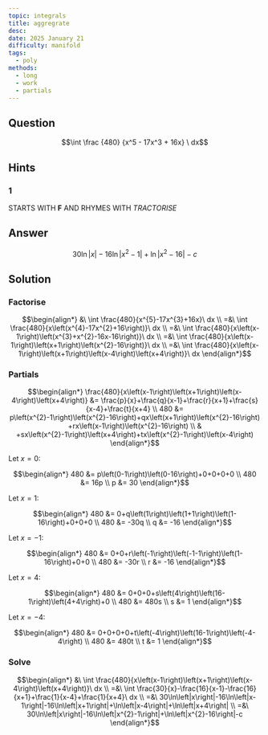 ```yaml
---
topic: integrals
title: aggregrate
desc: 
date: 2025 January 21
difficulty: manifold
tags:
  - poly
methods:
  - long
  - work
  - partials
---
```



## Question
```math
\int
  \frac
    {480}
    {x^5 - 17x^3 + 16x}
\ dx
```


## Hints

### 1
STARTS WITH <strong>F</strong> AND RHYMES WITH *TRACTORISE*


## Answer
```math
30\ln\left|x\right|-16\ln\left|x^{2}-1\right|+\ln\left|x^{2}-16\right|-c
```


## Solution

### Factorise
```math
\begin{align*}
  &\ \int \frac{480}{x^{5}-17x^{3}+16x}\ dx
  \\ =&\ \int \frac{480}{x\left(x^{4}-17x^{2}+16\right)}\ dx
  \\ =&\ \int \frac{480}{x\left(x-1\right)\left(x^{3}+x^{2}-16x-16\right)}\ dx
  \\ =&\ \int \frac{480}{x\left(x-1\right)\left(x+1\right)\left(x^{2}-16\right)}\ dx
  \\ =&\ \int \frac{480}{x\left(x-1\right)\left(x+1\right)\left(x-4\right)\left(x+4\right)}\ dx
\end{align*}
```

### Partials
```math
\begin{align*}
  \frac{480}{x\left(x-1\right)\left(x+1\right)\left(x-4\right)\left(x+4\right)} &= \frac{p}{x}+\frac{q}{x-1}+\frac{r}{x+1}+\frac{s}{x-4}+\frac{t}{x+4}
  \\ 480 &= p\left(x^{2}-1\right)\left(x^{2}-16\right)+qx\left(x+1\right)\left(x^{2}-16\right)+rx\left(x-1\right)\left(x^{2}-16\right)
    \\ & +sx\left(x^{2}-1\right)\left(x+4\right)+tx\left(x^{2}-1\right)\left(x-4\right)
\end{align*}
```

Let $x = 0$:

```math
\begin{align*}
  480 &= p\left(0-1\right)\left(0-16\right)+0+0+0+0
  \\ 480 &= 16p
  \\ p &= 30
\end{align*}
```

Let $x = 1$:

```math
\begin{align*}
  480 &= 0+q\left(1\right)\left(1+1\right)\left(1-16\right)+0+0+0
  \\ 480 &= -30q
  \\ q &= -16
\end{align*}
```

Let $x = -1$:

```math
\begin{align*}
  480 &= 0+0+r\left(-1\right)\left(-1-1\right)\left(1-16\right)+0+0
  \\ 480 &= -30r
  \\ r &= -16
\end{align*}
```

Let $x = 4$:

```math
\begin{align*}
  480 &= 0+0+0+s\left(4\right)\left(16-1\right)\left(4+4\right)+0
  \\ 480 &= 480s
  \\ s &= 1
\end{align*}
```

Let $x = -4$:

```math
\begin{align*}
  480 &= 0+0+0+0+t\left(-4\right)\left(16-1\right)\left(-4-4\right)
  \\ 480 &= 480t
  \\ t &= 1
\end{align*}
```

### Solve
```math
\begin{align*}
  &\ \int \frac{480}{x\left(x-1\right)\left(x+1\right)\left(x-4\right)\left(x+4\right)}\ dx
  \\ =&\ \int \frac{30}{x}-\frac{16}{x-1}-\frac{16}{x+1}+\frac{1}{x-4}+\frac{1}{x+4}\ dx
  \\ =&\ 30\ln\left|x\right|-16\ln\left|x-1\right|-16\ln\left|x+1\right|+\ln\left|x-4\right|+\ln\left|x+4\right|
  \\ =&\ 30\ln\left|x\right|-16\ln\left|x^{2}-1\right|+\ln\left|x^{2}-16\right|-c
\end{align*}
```
